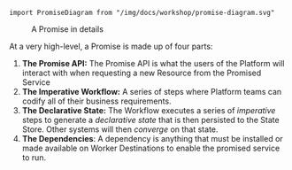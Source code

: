```mdx-code-block
import PromiseDiagram from "/img/docs/workshop/promise-diagram.svg"
```

<figure class="diagram">
  <PromiseDiagram className="medium"/>

  <figcaption>A Promise in details</figcaption>
</figure>

At a very high-level, a Promise is made up of four parts:

1. **The Promise API:** The Promise API is what the users of the Platform will
   interact with when requesting a new Resource from the Promised Service
2. **The Imperative Workflow:** A series of steps where Platform teams can
   codify all of their business requirements.
3. **The Declarative State:** The Workflow executes a series of *imperative*
   steps to generate a *declarative state* that is then persisted to the State
   Store. Other systems will then *converge* on that state.
4. **The Dependencies**: A dependency is anything that must be installed or made
   available on Worker Destinations to enable the promised service to run.
